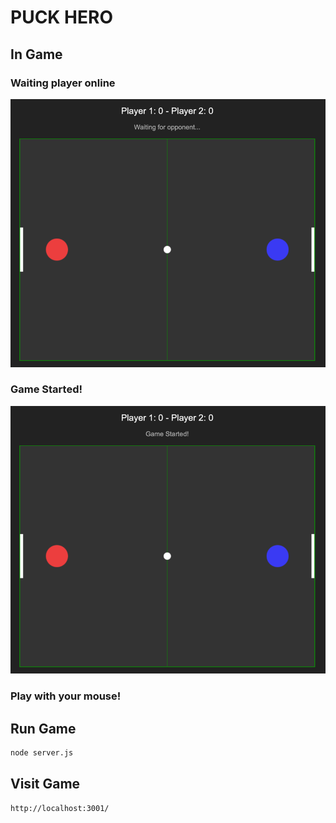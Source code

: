 # PUCK HERO

## In Game
### Waiting player online
![waiting-player.png](docs/assets/waiting-player.png)

### Game Started!
![game-started.png](docs/assets/game-started.png)

### Play with your mouse!

## Run Game
```bash
node server.js
```

## Visit Game
```bash
http://localhost:3001/
```
